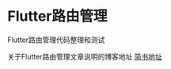 # Flutter路由管理

Flutter路由管理代码整理和测试

关于Flutter路由管理文章说明的博客地址 [简书地址](https://www.jianshu.com/p/af312b0ca507)
